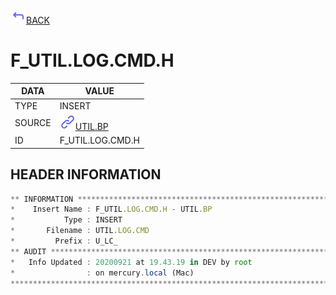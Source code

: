 <img src="../.resources/themes/unicons-line-6563ff/corner-up-left-alt.svg" alt="BACK" width="25" />[BACK](../DOCS/UTIL.BP.md)  
# F_UTIL.LOG.CMD.H  
|DATA|VALUE|
| --- | --- |
|TYPE|INSERT|
|SOURCE|<img src="../.resources/themes/unicons-line-6563ff/link.svg" alt="UTIL.BP" width="25" />[UTIL.BP](../DOCS/UTIL.BP.md)|
|ID|F_UTIL.LOG.CMD.H|
    
    
## HEADER INFORMATION  
```javascript
** INFORMATION ****************************************************************
*    Insert Name : F_UTIL.LOG.CMD.H - UTIL.BP
*           Type : INSERT
*       Filename : UTIL.LOG.CMD
*         Prefix : U_LC_
** AUDIT **********************************************************************
*   Info Updated : 20200921 at 19.43.19 in DEV by root
*                : on mercury.local (Mac)
*******************************************************************************
```
